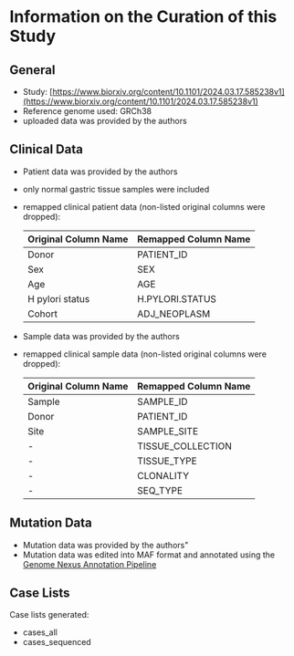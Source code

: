 # **Information on the Curation of this Study**

## General
* Study: [https://www.biorxiv.org/content/10.1101/2024.03.17.585238v1](https://www.biorxiv.org/content/10.1101/2024.03.17.585238v1)
* Reference genome used: GRCh38
* uploaded data was provided by the authors

## Clinical Data
* Patient data was provided by the authors
* only normal gastric tissue samples were included
* remapped clinical patient data (non-listed original columns were dropped):

  | Original Column Name | Remapped Column Name|
  |----------------------|---------------------|
  |Donor		 |PATIENT_ID           |
  |Sex	                 |SEX                  |
  |Age			 |AGE                  |
  |H pylori status       |H.PYLORI.STATUS      |
  |Cohort		 |ADJ_NEOPLASM	       |

 
* Sample data was provided by the authors
* remapped clinical sample data (non-listed original columns were dropped):

  | Original Column Name | Remapped Column Name|
  |----------------------|---------------------|
  |Sample                |SAMPLE_ID            |
  |Donor                 |PATIENT_ID           |
  |Site                  |SAMPLE_SITE          |
  |-			 |TISSUE_COLLECTION    |
  |-	                 |TISSUE_TYPE          |
  |-	                 |CLONALITY            |
  |-	                 |SEQ_TYPE             |

## Mutation Data
  * Mutation data was provided by the authors"
  * Mutation data was edited into MAF format and annotated using the [Genome Nexus Annotation Pipeline](https://github.com/genome-nexus/genome-nexus-annotation-pipeline)

## Case Lists
Case lists generated:
* cases_all
* cases_sequenced